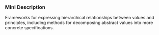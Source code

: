 ### Mini Description

Frameworks for expressing hierarchical relationships between values and principles, including methods for decomposing abstract values into more concrete specifications.
